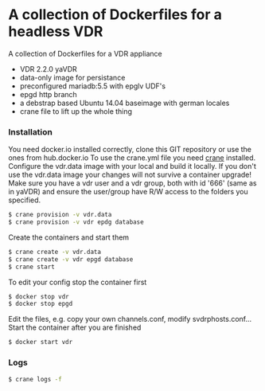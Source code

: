 # A collection of Dockerfiles for a headless VDR

A collection of Dockerfiles for a VDR appliance

  - VDR 2.2.0 yaVDR
  - data-only image for persistance
  - preconfigured mariadb:5.5 with epglv UDF's
  - epgd http branch
  - a debstrap based Ubuntu 14.04 baseimage with german locales
  - crane file to lift up the whole thing

### Installation

You need docker.io installed correctly, clone this GIT repository or use the ones from hub.docker.io
To use the crane.yml file you need [crane](https://github.com/michaelsauter/crane) installed.
Configure the vdr.data image with your local and build it locally. If you don't use the vdr.data image your changes will not survive a container upgrade!
Make sure you have a vdr user and a vdr group, both with id '666' (same as in yaVDR) and ensure the user/group have R/W access to the folders you specified.

```sh
$ crane provision -v vdr.data
$ crane provision -v vdr epdg database
```
Create the containers and start them

```sh
$ crane create -v vdr.data
$ crane create -v vdr epgd database
$ crane start
```

To edit your config stop the container first

```sh
$ docker stop vdr
$ docker stop epgd
```
Edit the files, e.g. copy your own channels.conf, modify svdrphosts.conf... Start the container after you are finished

```sh
$ docker start vdr
```

### Logs

```sh
$ crane logs -f
```
